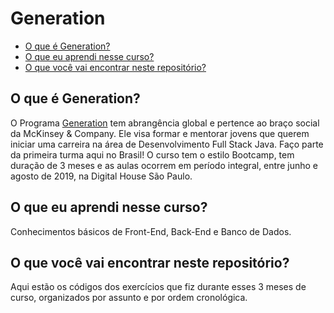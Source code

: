 # Generation

* [O que é Generation?](#o-que-é-generation)
* [O que eu aprendi nesse curso?](#o-que-eu-aprendi-nesse-curso)
* [O que você vai encontrar neste repositório?](#o-que-você-vai-encontrar-neste-repositório)

## O que é Generation?
O Programa [Generation](https://brazil.generation.org/) tem abrangência global e pertence ao braço social da McKinsey & Company. Ele visa formar e mentorar jovens que querem iniciar uma carreira na área de Desenvolvimento Full Stack Java. Faço parte da primeira turma aqui no Brasil! O curso tem o estilo Bootcamp, tem duração de 3 meses e as aulas ocorrem em período integral, entre junho e agosto de 2019, na Digital House São Paulo.

## O que eu aprendi nesse curso?
Conhecimentos básicos de Front-End, Back-End e Banco de Dados. 

## O que você vai encontrar neste repositório?
Aqui estão os códigos dos exercícios que fiz durante esses 3 meses de curso, organizados por assunto e por ordem cronológica. 

